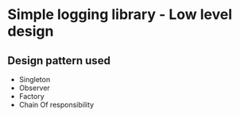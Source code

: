# Simple logging library - Low level design


## Design pattern used
* Singleton
* Observer
* Factory
* Chain Of responsibility
